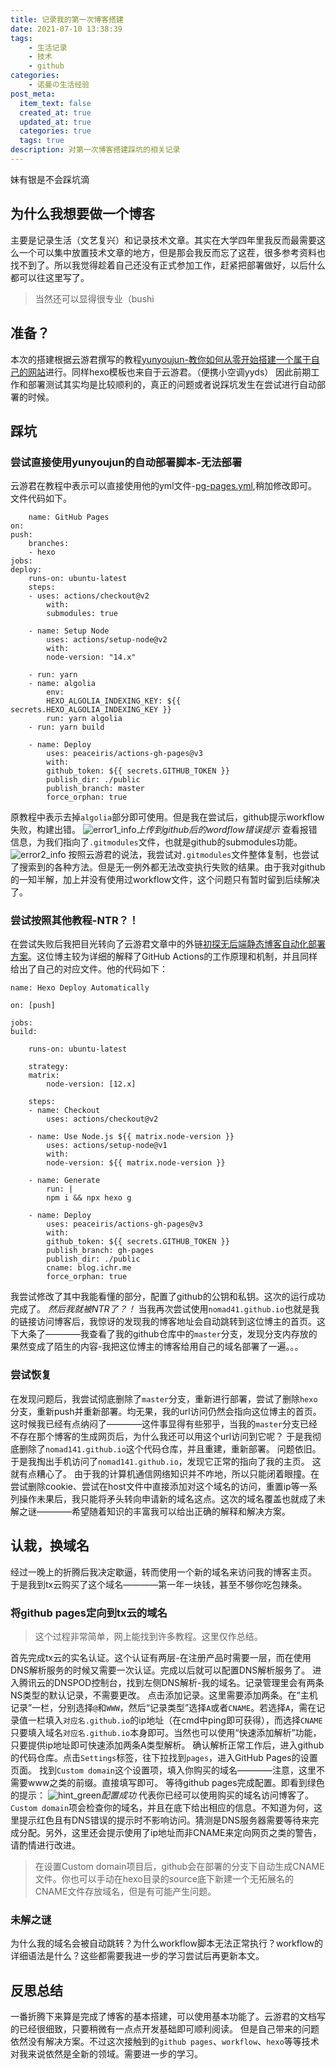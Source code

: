 ```yaml
---
title: 记录我的第一次博客搭建
date: 2021-07-10 13:38:39
tags:
    - 生活记录
    - 技术
    - github
categories:
    - 诺曼の生活经验
post_meta:
  item_text: false
  created_at: true
  updated_at: true
  categories: true
  tags: true
description: 对第一次博客搭建踩坑的相关记录
---
```


妹有银是不会踩坑滴

<!-- more -->
## 为什么我想要做一个博客
主要是记录生活（文艺复兴）和记录技术文章。其实在大学四年里我反而最需要这么一个可以集中放置技术文章的地方，但是那会我反而忘了这茬，很多参考资料也找不到了。所以我觉得趁着自己还没有正式参加工作，赶紧把部署做好，以后什么都可以往这里写了。
>当然还可以显得很专业（bushi
## 准备？
本次的搭建根据云游君撰写的教程[yunyoujun-教你如何从零开始搭建一个属于自己的网站](https://www.yunyoujun.cn/share/how-to-build-your-site/ "Markdown")进行。同样hexo模板也来自于云游君。（便携小空调yyds）
因此前期工作和部署测试其实均是比较顺利的，真正的问题或者说踩坑发生在尝试进行自动部署的时候。
## 踩坑
### 尝试直接使用yunyoujun的自动部署脚本-无法部署
云游君在教程中表示可以直接使用他的yml文件-[pg-pages.yml](https://github.com/YunYouJun/yunyoujun.github.io/blob/hexo/.github/workflows/gh-pages.yml "Markdown"),稍加修改即可。
文件代码如下。

        name: GitHub Pages
    on:
    push:
        branches:
        - hexo
    jobs:
    deploy:
        runs-on: ubuntu-latest
        steps:
        - uses: actions/checkout@v2
            with:
            submodules: true

        - name: Setup Node
            uses: actions/setup-node@v2
            with:
            node-version: "14.x"

        - run: yarn
        - name: algolia
            env:
            HEXO_ALGOLIA_INDEXING_KEY: ${{ secrets.HEXO_ALGOLIA_INDEXING_KEY }}
            run: yarn algolia
        - run: yarn build

        - name: Deploy
            uses: peaceiris/actions-gh-pages@v3
            with:
            github_token: ${{ secrets.GITHUB_TOKEN }}
            publish_dir: ./public
            publish_branch: master
            force_orphan: true

原教程中表示去掉`algolia`部分即可使用。但是我在尝试后，github提示workflow失败，构建出错。
![error1_info](https://i.loli.net/2021/07/10/n2DEpRIzdZWGQ48.png)_上传到github后的wordflow错误提示_
查看报错信息，为我们指向了`.gitmodules`文件，也就是github的submodules功能。
![error2_info](https://i.loli.net/2021/07/10/Clv9eFgOM2oDiH5.png)
按照云游君的说法，我尝试对`.gitmodules`文件整体复制，也尝试了搜索到的各种方法。但是无一例外都无法改变执行失败的结果。由于我对github的一知半解，加上并没有使用过workflow文件，这个问题只有暂时留到后续解决了。
### 尝试按照其他教程-NTR？！
在尝试失败后我把目光转向了云游君文章中的外链[初探无后端静态博客自动化部署方案](https://blog.ichr.me/post/automated-deployment-of-serverless-static-blog/ "Markdown")。这位博主较为详细的解释了GitHub Actions的工作原理和机制，并且同样给出了自己的对应文件。他的代码如下：

    name: Hexo Deploy Automatically

    on: [push]

    jobs:
    build:

        runs-on: ubuntu-latest
        
        strategy:
        matrix:
            node-version: [12.x]

        steps:
        - name: Checkout
            uses: actions/checkout@v2
            
        - name: Use Node.js ${{ matrix.node-version }}
            uses: actions/setup-node@v1
            with:
            node-version: ${{ matrix.node-version }}
        
        - name: Generate
            run: |
            npm i && npx hexo g
        
        - name: Deploy
            uses: peaceiris/actions-gh-pages@v3
            with:
            github_token: ${{ secrets.GITHUB_TOKEN }}
            publish_branch: gh-pages
            publish_dir: ./public
            cname: blog.ichr.me
            force_orphan: true

我尝试修改了其中我能看懂的部分，配置了github的公钥和私钥。这次的运行成功完成了。
*然后我就被NTR了？！*
当我再次尝试使用`nomad41.github.io`也就是我的链接访问博客后，我惊讶的发现我的博客地址会自动跳转到这位博主的首页。这下大条了————我查看了我的github仓库中的`master`分支，发现分支内存放的果然变成了陌生的内容-我把这位博主的博客给用自己的域名部署了一遍。。。
### 尝试恢复
在发现问题后，我尝试彻底删除了`master`分支，重新进行部署，尝试了删除`hexo`分支，重新push并重新部署。均无果，我的url访问仍然会指向这位博主的首页。
这时候我已经有点纳闷了————这件事显得有些邪乎，当我的`master`分支已经不存在那个博客的生成网页后，为什么我还可以用这个url访问到它呢？
于是我彻底删除了`nomad141.github.io`这个代码仓库，并且重建，重新部署。
问题依旧。
于是我掏出手机访问了`nomad141.github.io`，发现它正常的指向了我的主页。
这就有点糟心了。
由于我的计算机通信网络知识并不咋地，所以只能闭着眼撞。在尝试删除cookie、尝试在host文件中直接添加对这个域名的访问，重置ip等一系列操作未果后，我只能将矛头转向申请新的域名这点。这次的域名覆盖也就成了未解之谜————希望随着知识的丰富我可以给出正确的解释和解决方案。
## 认栽，换域名
经过一晚上的折腾后我决定歇逼，转而使用一个新的域名来访问我的博客主页。
于是我到tx云购买了这个域名————第一年一块钱，甚至不够你吃包辣条。
### 将github pages定向到tx云的域名
>这个过程非常简单，网上能找到许多教程。这里仅作总结。

首先完成tx云的实名认证。这个认证有两层-在注册产品时需要一层，而在使用DNS解析服务的时候又需要一次认证。完成以后就可以配置DNS解析服务了。
进入腾讯云的DNSPOD控制台，找到左侧DNS解析-我的域名。记录管理里会有两条NS类型的默认记录，不需要更改。
点击添加记录。这里需要添加两条。在“主机记录”一栏，分别选择`@`和`WWW`，然后“记录类型”选择`A`或者`CNAME`。若选择`A`，需在记录值一栏填入`对应名.github.io`的ip地址（在cmd中ping即可获得），而选择`CNAME`只要填入域名`对应名.github.io`本身即可。当然也可以使用“快速添加解析”功能，只要提供ip地址即可快速添加两条A类型解析。
确认解析正常工作后，进入github的代码仓库。点击`Settings`标签，往下拉找到`pages`，进入GitHub Pages的设置页面。
找到`Custom domain`这个设置项，填入你购买的域名————注意，这里不需要www之类的前缀。直接填写即可。
等待github pages完成配置。即看到绿色的提示：
![hint_green](https://i.loli.net/2021/07/10/q75raPyp3IXeY1B.png)_配置成功_
代表你已经可以使用购买的域名访问博客了。
`Custom domain`项会检查你的域名，并且在底下给出相应的信息。不知道为何，这里提示红色且有DNS错误的提示时不影响访问。猜测是DNS服务器需要等待来完成分配。另外，这里还会提示使用了ip地址而非CNAME来定向网页之类的警告，请酌情进行改进。
>在设置Custom domain项目后，github会在部署的分支下自动生成CNAME文件。你也可以手动在hexo目录的source底下新建一个无拓展名的CNAME文件存放域名，但是有可能产生问题。

### 未解之谜
为什么我的域名会被自动跳转？为什么workflow脚本无法正常执行？workflow的详细语法是什么？这些都需要我进一步的学习尝试后再更新本文。
## 反思总结
一番折腾下来算是完成了博客的基本搭建，可以使用基本功能了。云游君的文档写的已经很细致，只要稍微有一点点开发基础即可顺利阅读。
但是自己带来的问题依然没有解决方案。不过这次接触到的`github pages`、`workflow`、`hexo`等等技术对我来说依然是全新的领域。需要进一步的学习。